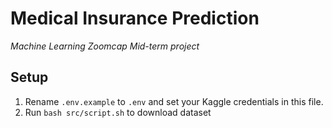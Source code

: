 # Medical Insurance Prediction
*Machine Learning Zoomcap Mid-term project*

## Setup

1. Rename `.env.example` to `.env` and set your Kaggle credentials in this file.
2. Run `bash src/script.sh` to download dataset
